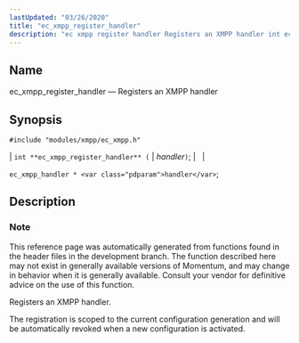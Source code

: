 ```yaml
---
lastUpdated: "03/26/2020"
title: "ec_xmpp_register_handler"
description: "ec xmpp register handler Registers an XMPP handler int ec xmpp register handler handler ec xmpp handler handler This reference page was automatically generated from functions found in the header files in the development branch The function described here may not exist in generally available versions of Momentum and may..."
---
```


<a name="apis.ec_xmpp_register_handler"></a> 
## Name

ec_xmpp_register_handler — Registers an XMPP handler

## Synopsis

`#include "modules/xmpp/ec_xmpp.h"`

| `int **ec_xmpp_register_handler** (` | <var class="pdparam">handler</var>`)`; |   |

`ec_xmpp_handler * <var class="pdparam">handler</var>`;<a name="idp64588656"></a> 
## Description

### Note

This reference page was automatically generated from functions found in the header files in the development branch. The function described here may not exist in generally available versions of Momentum, and may change in behavior when it is generally available. Consult your vendor for definitive advice on the use of this function.

Registers an XMPP handler.

The registration is scoped to the current configuration generation and will be automatically revoked when a new configuration is activated.